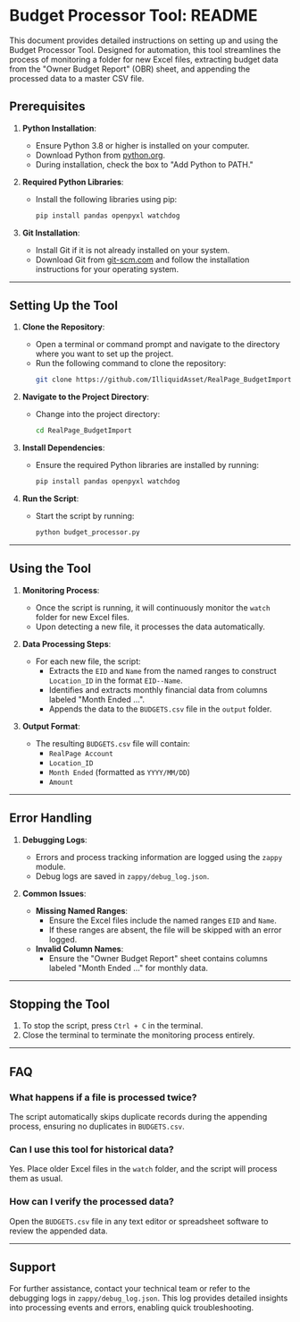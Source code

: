 # Budget Processor Tool: README

This document provides detailed instructions on setting up and using the Budget Processor Tool. Designed for automation, this tool streamlines the process of monitoring a folder for new Excel files, extracting budget data from the "Owner Budget Report" (OBR) sheet, and appending the processed data to a master CSV file.

## Prerequisites

1. **Python Installation**:
   - Ensure Python 3.8 or higher is installed on your computer.
   - Download Python from [python.org](https://www.python.org/).
   - During installation, check the box to "Add Python to PATH."

2. **Required Python Libraries**:
   - Install the following libraries using pip:
     ```bash
     pip install pandas openpyxl watchdog
     ```

3. **Git Installation**:
   - Install Git if it is not already installed on your system.
   - Download Git from [git-scm.com](https://git-scm.com/) and follow the installation instructions for your operating system.

---

## Setting Up the Tool

1. **Clone the Repository**:
   - Open a terminal or command prompt and navigate to the directory where you want to set up the project.
   - Run the following command to clone the repository:
     ```bash
     git clone https://github.com/IlliquidAsset/RealPage_BudgetImport.git
     ```

2. **Navigate to the Project Directory**:
   - Change into the project directory:
     ```bash
     cd RealPage_BudgetImport
     ```

3. **Install Dependencies**:
   - Ensure the required Python libraries are installed by running:
     ```bash
     pip install pandas openpyxl watchdog
     ```

4. **Run the Script**:
   - Start the script by running:
     ```bash
     python budget_processor.py
     ```

---

## Using the Tool

1. **Monitoring Process**:
   - Once the script is running, it will continuously monitor the `watch` folder for new Excel files.
   - Upon detecting a new file, it processes the data automatically.

2. **Data Processing Steps**:
   - For each new file, the script:
     - Extracts the `EID` and `Name` from the named ranges to construct `Location_ID` in the format `EID--Name`.
     - Identifies and extracts monthly financial data from columns labeled "Month Ended ...".
     - Appends the data to the `BUDGETS.csv` file in the `output` folder.

3. **Output Format**:
   - The resulting `BUDGETS.csv` file will contain:
     - `RealPage Account`
     - `Location_ID`
     - `Month Ended` (formatted as `YYYY/MM/DD`)
     - `Amount`

---

## Error Handling

1. **Debugging Logs**:
   - Errors and process tracking information are logged using the `zappy` module.
   - Debug logs are saved in `zappy/debug_log.json`.

2. **Common Issues**:
   - **Missing Named Ranges**:
     - Ensure the Excel files include the named ranges `EID` and `Name`.
     - If these ranges are absent, the file will be skipped with an error logged.
   - **Invalid Column Names**:
     - Ensure the "Owner Budget Report" sheet contains columns labeled "Month Ended ..." for monthly data.

---

## Stopping the Tool

1. To stop the script, press `Ctrl + C` in the terminal.
2. Close the terminal to terminate the monitoring process entirely.

---

## FAQ

### What happens if a file is processed twice?

The script automatically skips duplicate records during the appending process, ensuring no duplicates in `BUDGETS.csv`.

### Can I use this tool for historical data?

Yes. Place older Excel files in the `watch` folder, and the script will process them as usual.

### How can I verify the processed data?

Open the `BUDGETS.csv` file in any text editor or spreadsheet software to review the appended data.

---

## Support

For further assistance, contact your technical team or refer to the debugging logs in `zappy/debug_log.json`. This log provides detailed insights into processing events and errors, enabling quick troubleshooting.

